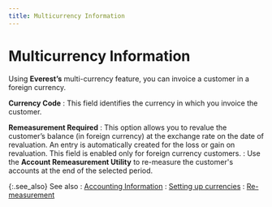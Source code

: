 ```yaml
---
title: Multicurrency Information
---
```


# Multicurrency  Information


Using **Everest’s** multi-currency  feature, you can invoice a customer in a foreign currency.


**Currency Code**
: This field identifies the currency in which you  invoice the customer.


**Remeasurement  Required**
: This option allows you to revalue the customer’s  balance (in foreign currency) at the exchange rate on the date of revaluation.  An entry is automatically created for the loss or gain on revaluation.  This field is enabled only for foreign currency customers.
: Use the **Account 
 Remeasurement 
 Utility** to re-measure the customer's accounts at the end of the  selected period.


{:.see_also}
See also
: [Accounting  Information]({{site.mc_baseurl}}/customer-details/accounting-information/accounting_information_content.html)
: [Setting  up currencies]({{site.sc_chm}}/misc/currency_details.html)
: [Re-measurement]({{site.sc_chm}}/options/multicurrency/setup/set-up-accounts-in-foreign-currency/re_measurement.html)
